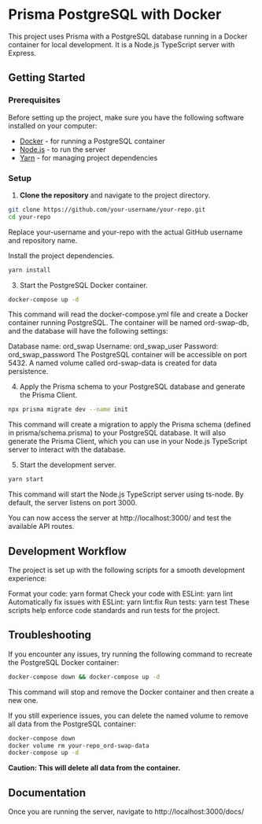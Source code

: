 # Prisma PostgreSQL with Docker

This project uses Prisma with a PostgreSQL database running in a Docker container for local development. It is a Node.js TypeScript server with Express.

## Getting Started

### Prerequisites

Before setting up the project, make sure you have the following software installed on your computer:

- [Docker](https://www.docker.com/) - for running a PostgreSQL container
- [Node.js](https://nodejs.org/) - to run the server
- [Yarn](https://yarnpkg.com/) - for managing project dependencies

### Setup

1. **Clone the repository** and navigate to the project directory.

```bash
git clone https://github.com/your-username/your-repo.git
cd your-repo
```

Replace your-username and your-repo with the actual GitHub username and repository name.

Install the project dependencies.

```bash
yarn install
```

3. Start the PostgreSQL Docker container.

```bash
docker-compose up -d
```

This command will read the docker-compose.yml file and create a Docker container running PostgreSQL. The container will be named ord-swap-db, and the database will have the following settings:

Database name: ord_swap
Username: ord_swap_user
Password: ord_swap_password
The PostgreSQL container will be accessible on port 5432. A named volume called ord-swap-data is created for data persistence.

4. Apply the Prisma schema to your PostgreSQL database and generate the Prisma Client.

```bash
npx prisma migrate dev --name init
```

This command will create a migration to apply the Prisma schema (defined in prisma/schema.prisma) to your PostgreSQL database. It will also generate the Prisma Client, which you can use in your Node.js TypeScript server to interact with the database.

5. Start the development server.

```bash
yarn start
```

This command will start the Node.js TypeScript server using ts-node. By default, the server listens on port 3000.

You can now access the server at http://localhost:3000/ and test the available API routes.

## Development Workflow

The project is set up with the following scripts for a smooth development experience:

Format your code: yarn format
Check your code with ESLint: yarn lint
Automatically fix issues with ESLint: yarn lint:fix
Run tests: yarn test
These scripts help enforce code standards and run tests for the project.

## Troubleshooting

If you encounter any issues, try running the following command to recreate the PostgreSQL Docker container:

```bash
docker-compose down && docker-compose up -d
```

This command will stop and remove the Docker container and then create a new one.

If you still experience issues, you can delete the named volume to remove all data from the PostgreSQL container:

```bash
docker-compose down
docker volume rm your-repo_ord-swap-data
docker-compose up -d
```

**Caution: This will delete all data from the container.**

## Documentation

Once you are running the server, navigate to http://localhost:3000/docs/
